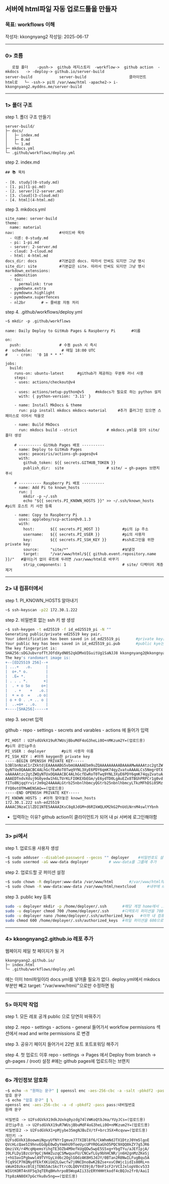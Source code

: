 ## 서버에 html파일 자동 업로드툴을 만들자

### 목표: workflows 이해
작성자: kkongnyang2 작성일: 2025-06-17

---
### 0> 흐름

```
   로컬 폴더    -push->  github 레지스토리  -workflow->  github action  -mkdocs   -> -deploy-> github.io/server-build
server-build            server-build                   클라이언트       html로   └─ -ssh-> pi의 /var/www/html -apache2-> i-kkongnyang2.myddns.me/server-build
```

---
### 1> 폴더 구조

step 1. 폴더 구조 만들기
```
server-build/
├─ docs/
│   ├─ index.md
│   ├─ 0.md
│   └─ 1.md
├─ mkdocs.yml
└─ .github/workflows/deploy.yml
```

step 2. index.md
```
## 📚 목차

- [0. study](0-study.md)
- [1. pi](1-pi.md)
- [2. server](2-server.md)
- [3. cloud](3-cloud.md)
- [4. html](4-html.md)
```

step 3. mkdocs.yml
```
site_name: server-build
theme:
  name: material
nav:                    #사이드바 목차
  - 이론: 0-study.md
  - pi: 1-pi.md
  - server: 2-server.md
  - cloud: 3-cloud.md
  - html: 4-html.md
docs_dir: docs          #기본값은 docs. 따라서 안써도 되지만 그냥 명시
site_dir: site          #기본값은 site. 따라서 안써도 되지만 그냥 명시
markdown_extensions:
  - admonition
  - toc:
      permalink: true
  - pymdownx.extra
  - pymdownx.highlight
  - pymdownx.superfences
  - nl2br       # ← 줄바꿈 자동 처리
```

step 4. .github/workflows/deploy.yml
```
~$ mkdir -p .github/workflows
```
```
name: Daily Deploy to GitHub Pages & Raspberry Pi       #이름

on:
  push:                 # 수동 push 시 즉시
#  schedule:             # 매일 18:00 UTC
#    - cron:  '0 18 * * *'

jobs:
  build:
    runs-on: ubuntu-latest      #github가 제공하는 우분투 러너 사용
    steps:
    - uses: actions/checkout@v4

    - uses: actions/setup-python@v5     #mkdocs가 필요로 하는 python 설치
      with: { python-version: '3.11' }

    - name: Install MkDocs & theme
      run: pip install mkdocs mkdocs-material     #추가 플러그인 있으면 스페이스로 이어서 적을것

    - name: Build MkDocs
      run: mkdocs build --strict             # mkdocs.yml을 읽어 site/ 폴더 생성

    # ---------- GitHub Pages 배포 ----------
    - name: Deploy to GitHub Pages
      uses: peaceiris/actions-gh-pages@v4
      with:
        github_token: ${{ secrets.GITHUB_TOKEN }}
        publish_dir:  site                   # site/ → gh-pages 브랜치 푸시

    # ---------- Raspberry Pi 배포 ----------
    - name: Add Pi to known_hosts
      run: |
        mkdir -p ~/.ssh
        echo "${{ secrets.PI_KNOWN_HOSTS }}" >> ~/.ssh/known_hosts      #pi의 호스트 키 사전 등록

    - name: Copy to Raspberry Pi
      uses: appleboy/scp-action@v0.1.3
      with:
        host:       ${{ secrets.PI_HOST }}          #pi의 ip 주소
        username:   ${{ secrets.PI_USER }}          #pi의 사용자
        key:        ${{ secrets.PI_SSH_KEY }}       #ssh로그인을 위한 private key
        source:     "site/*"                        #보낼것
        target:     "/var/www/html/${{ github.event.repository.name }}/"   #붙이는거 없이 루트에 두려면 /var/www/html로 바꾸기
        strip_components: 1                         # site/ 디렉터리 계층 제거
```

---
### 2> 내 컴퓨터에서

step 1. PI_KNOWN_HOSTS 알아내기
```bash
~$ ssh-keyscan -p22 172.30.1.222
```

step 2. 비밀번호 없는 ssh 키 쌍 생성
```bash
~$ ssh-keygen -t ed25519 -f id_ed25519_pi -N ""
Generating public/private ed25519 key pair.
Your identification has been saved in id_ed25519_pi       #private key는 id_ed25519_pi에 저장
Your public key has been saved in id_ed25519_pi.pub       #public kye는 id_ed25519_pi.pub에 저장
The key fingerprint is:
SHA256:sDGJubvrofTtJOfdXydN052qkDMxUIGuitUg1SaNJJ8 kkongnyang2@kkongnyang2-930XCJ-931XCJ-930XCR
The key's randomart image is:
+--[ED25519 256]--+
| ...+   .o.      |
|  o+.* o.        |
|  .E= *.         |
| . . . *.       +|
|  . + o So     o+|
|   . +    +   .o.|
|  + = o  =   .o o|
| o + O . .+ .. o |
|  ..=o+ . .o.    |
+----[SHA256]-----+
```

step 3. secret 입력

github - repo - settings - secrets and varables - actions 에 들어가 입력

```
PI_HOST : U2FsdGVkX19uR7WUsjBbuMdF4oG3heLi0O+nMKzum2Y=(업로드용)      #pi의 공인ip주소
PI_USER : deployer       #pi의 사용자 이름
PI_SSH_KEY : #아까 keygen한 private key
-----BEGIN OPENSSH PRIVATE KEY-----
b3BlbnNzaC1rZXktdjEAAAAABG5vbmUAAAAEbm9uZQAAAAAAAAABAAAAMwAAAAtzc2gtZW
QyNTUxOQAAACBC4ALhGcfEwRoT0Twq9YNL3XyE6PDY6qmK74qyZvatuAAAALCs5NegrOTX
oAAAAAtzc2gtZWQyNTUxOQAAACBC4ALhGcfEwRoT0Twq9YNL3XyE6PDY6qmK74qyZvatuA
AAAEDTndvXduj9G0yedw1h6LTUrKLFIOKEXbEGm/yE6ydTD0LgAuEZx8TBGhPRPCr1g0vd
fITo8NjqqYrvirJm9q24AAAALGtrb25nbnlhbmcyQGtrb25nbnlhbmcyLTkzMFhDSi05Mz
FYQ0otOTMwWENSAQ==(업로드용)
-----END OPENSSH PRIVATE KEY-----
PI_KNOWN_HOSTS : #아까 찾아놓은 known_hosts
172.30.1.222 ssh-ed25519 AAAAC3NzaC1lZDI1NTE5AAAAIKsC8q8JdGM+d6RIkWQLKM2kG2PnUdiNrnM4swlYYbnh
```
* 입력하는 이유? github action이 클라이언트가 되어 내 pi 서버에 로그인해야함

---
### 3> pi에서

step 1. 업로드용 사용자 생성
```bash
~$ sudo adduser --disabled-password --gecos "" deployer    #비밀번호도 설명란도 없는 사용자 'deployer' 생성
~$ sudo usermod -aG www-data deployer         # www-data를 그룹에 추가
```

step 2. 업로드할 곳 퍼미션 설정
```bash
~$ sudo chown -R deployer:www-data /var/www/html       #/var/www/html의 소유자와 그룹 변경(퍼미션은 755니까 이러면 deployer만 write할수 있음)
~$ sudo chown -R www-data:www-data /var/www/html/nextcloud     #내부에 nextcloud의 소유자와 그룹도 바꼈을테니 다시 올바르게(퍼미션은 바꾼적 없으니 750 잘되어있음)
```

step 3. public key 등록
```bash
sudo -u deployer mkdir -p /home/deployer/.ssh       #해당 계정 home에서 .ssh 디렉토리 생성
sudo -u deployer chmod 700 /home/deployer/.ssh      #디렉토리 퍼미션을 700으로 해두기
sudo -u deployer nano /home/deployer/.ssh/authorized_keys   #아까 내 컴퓨터에서 생성한 ssh 키 중 public key 입력
sudo chmod 600 /home/deployer/.ssh/authorized_keys  #파일 퍼미션을 600으로 해두기
```

---
### 4> kkongnyang2.github.io 레포 추가

웹페이지 제일 첫 페이지가 될 거

```
kkongnyang2.github.io/
├─ index.html
└─ .github/workflows/deploy.yml
```

얘는 이미 html파일이라 docs.yml를 넣어줄 필요가 없다.
deploy.yml에서 mkdocs 부분만 빼고 target:     "/var/www/html/"으로만 수정하면 됨

---
### 5> 마지막 작업

step 1. 모든 레포 공개 public 으로 당연히 바꿔주기

step 2. repo - settings - actions - general 들어가서
workflow permissions 섹션에서 read and write permissions 로 변경

step 3. 공유기 페이지 들어가서 22번 포트 포트포워딩 해주기

step 4. 첫 업로드 이후 repo - settings → Pages 에서 Deploy from branch → gh-pages / (root) 설정     #얘는 github pages에 업로드하는 브랜치

---
### 6> 개인정보 암호화

```bash
~$ echo -n "원하는 문구" | openssl enc -aes-256-cbc -a -salt -pbkdf2 -pass pass:내비밀번호
암호 문구
~$ echo "암호 문구" | \
openssl enc -aes-256-cbc -a -d -pbkdf2 -pass pass:내비밀번호
원래 문구
```
```
비밀번호 -> U2FsdGVkX19dkJUxkq0yzdg74lVWKoQtbJma/YUyJCs=(업로드용)
공인ip주소 -> U2FsdGVkX19uR7WUsjBbuMdF4oG3heLi0O+nMKzum2Y=(업로드용)
비밀번호2 -> U2FsdGVkX1+pMjybe35mgNJBuIV/tF+brc3SX+Rcqvw=(업로드용)
개인키 -> U2FsdGVkX18oowmiNgvyUfNYrIgmveJ77XIBl8f6/CkWhmNdJTX1DtzJ0Ym5lgoE
QVcHLcQae5I9hnvEGdpE0wDyYmmhU9ToeUycUPYROGaGhO5PQC9XQQ0kZY7g5JR6
QmziVX/r4McqHpemsYihgTE3OZb4M9efkUgQDw5wpE5S5xg+YbgTYu/aJEfIpjA/
39LFLDy1BzcUr9pCjN4WZuzqCSMwquxFU/CNCwfLGy9bhHCNR/jn6H2gnMzZKeSj
j+hU3avIPgbwwl49TVYGyLVd6c2OglGOdzAK8HSJdJY/0BTan2R8NwILFugBqu5A
fCq9SCP7KQNydfEkfXKiUd2LGwcfw7j0NCDno8wK2BZse+xvC0Wjc1idIs80RL+n
sWuHI0zkxc0lEjTENS5AcSkcTtrcOLQOVYd39j8/T0nF1cF2rVCIJxlopV8cv533
WIGtKORT4nXF5q3qTERqBHvhrpoB5WopAIi33zERYHHHtkodf4cBQJo2fr0/AaiI
7tp8zAN8OX7pGcYku8v5ng==(업로드용)
```

